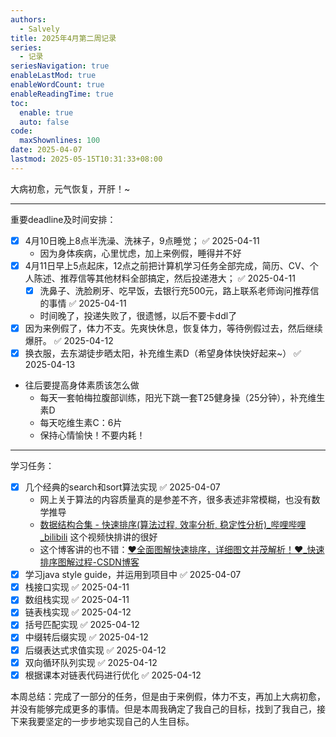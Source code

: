 ```yaml
---
authors:
  - Salvely
title: 2025年4月第二周记录
series:
  - 记录
seriesNavigation: true
enableLastMod: true
enableWordCount: true
enableReadingTime: true
toc:
  enable: true
  auto: false
code:
  maxShownlines: 100
date: 2025-04-07
lastmod: 2025-05-15T10:31:33+08:00
---
```


<!--more-->

大病初愈，元气恢复，开肝！~

---

重要deadline及时间安排：

- [x] 4月10日晚上8点半洗澡、洗袜子，9点睡觉； ✅ 2025-04-11
	- 因为身体疾病，心里忧虑，加上来例假，睡得并不好
- [x] 4月11日早上5点起床，12点之前把计算机学习任务全部完成，简历、CV、个人陈述、推荐信等其他材料全部搞定，然后投递港大； ✅ 2025-04-11
	- [x] 洗鼻子、洗脸刷牙、吃早饭，去银行充500元，路上联系老师询问推荐信的事情 ✅ 2025-04-11
	- 时间晚了，投递失败了，很遗憾，以后不要卡ddl了
- [x] 因为来例假了，体力不支。先爽快休息，恢复体力，等待例假过去，然后继续爆肝。 ✅ 2025-04-12
- [x] 换衣服，去东湖徒步晒太阳，补充维生素D（希望身体快快好起来~） ✅ 2025-04-13
- 往后要提高身体素质该怎么做
	- 每天一套帕梅拉腹部训练，阳光下跳一套T25健身操（25分钟），补充维生素D
	- 每天吃维生素C：6片
	- 保持心情愉快！不要内耗！

---

学习任务：

- [x] 几个经典的search和sort算法实现 ✅ 2025-04-07
	- 网上关于算法的内容质量真的是参差不齐，很多表述非常模糊，也没有数学推导
	- [数据结构合集 - 快速排序(算法过程, 效率分析, 稳定性分析)_哔哩哔哩_bilibili](https://www.bilibili.com/video/BV1y4421Z7hK/?spm_id_from=333.337.search-card.all.click&vd_source=85acf0a59ded02e4c75ae1158baca207) 这个视频快排讲的很好
	- 这个博客讲的也不错：[❤️全面图解快速排序，详细图文并茂解析！❤️_快速排序图解过程-CSDN博客](https://blog.csdn.net/qq_37084904/article/details/119852074)
- [x] 学习java style guide，并运用到项目中 ✅ 2025-04-07
- [x] 栈接口实现 ✅ 2025-04-11
- [x] 数组栈实现 ✅ 2025-04-11
- [x] 链表栈实现 ✅ 2025-04-12
- [x] 括号匹配实现 ✅ 2025-04-12
- [x] 中缀转后缀实现 ✅ 2025-04-12
- [x] 后缀表达式求值实现 ✅ 2025-04-12
- [x] 双向循环队列实现 ✅ 2025-04-12
- [x] 根据课本对链表代码进行优化 ✅ 2025-04-12

本周总结：完成了一部分的任务，但是由于来例假，体力不支，再加上大病初愈，并没有能够完成更多的事情。但是本周我确定了我自己的目标，找到了我自己，接下来我要坚定的一步步地实现自己的人生目标。

